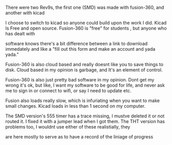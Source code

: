 There were two Rev9s, the first one (SMD) was made with fusion-360, and another with kicad

I choose to switch to kicad so anyone could build upon the work I did. Kicad Is Free and open source. Fusion-360 is "free" for students , but anyone who has dealt with

software knows there's a bit difference between a link to download immedately and like a "fill out this form and make an account and yada yada."

Fusion-360 is also cloud based and really doesnt like you to save things to disk. Cloud based in my opinion is garbage, and It's an element of control.

Fusion-360 is also just pretty bad software in my opinion. Dont get my wrong it's ok, but like, I want my software to be good for life, and never ask me to sign in or connect to wifi, or say I need to update etc.

Fusion also loads really slow, which is infuriating when you want to make small changes. Kicad loads in less than 1 second on my computer. 

The SMD version's 555 timer has a trace missing, I mustve deleted it or not routed it. I fixed it with a jumper lead when I got them. The THT version has problems too, I wouldnt use either of these realistially, they

are here mostly to serve as to have a record of the liniage of progress



